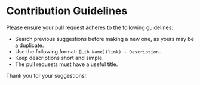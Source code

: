 # Contribution Guidelines

Please ensure your pull request adheres to the following guidelines:

- Search previous suggestions before making a new one, as yours may be a duplicate.
- Use the following format: `[Lib Name](link) - Description.` 
- Keep descriptions short and simple. 
- The pull requests must have a useful title.

Thank you for your suggestions!.
